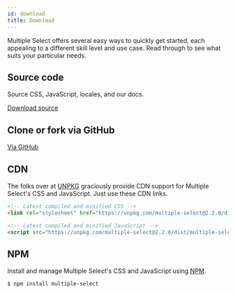 ```yaml
---
id: download
title: Download
---
```


Multiple Select offers several easy ways to quickly get started, each appealing to a different skill level and use case. Read through to see what suits your particular needs.

<div id="gg"></div>

## Source code

Source CSS, JavaScript, locales, and our docs.

<a href="https://github.com/wenzhixin/multiple-select/releases" class="button" role="button">Download source</a>

## Clone or fork via GitHub

<a href="https://github.com/wenzhixin/multiple-select" class="button" role="button">Via GitHub</a>

## CDN

The folks over at [UNPKG](https://unpkg.com/multiple-select) graciously provide CDN support for Multiple Select's CSS and JavaScript. Just use these CDN links.

```html
<!-- Latest compiled and minified CSS -->
<link rel="stylesheet" href="https://unpkg.com/multiple-select@2.2.0/dist/multiple-select.min.css">

<!-- Latest compiled and minified JavaScript -->
<script src="https://unpkg.com/multiple-select@2.2.0/dist/multiple-select.min.js"></script>
```

## NPM

Install and manage Multiple Select's CSS and JavaScript using [NPM](http://npmjs.com).

```bash
$ npm install multiple-select
```
